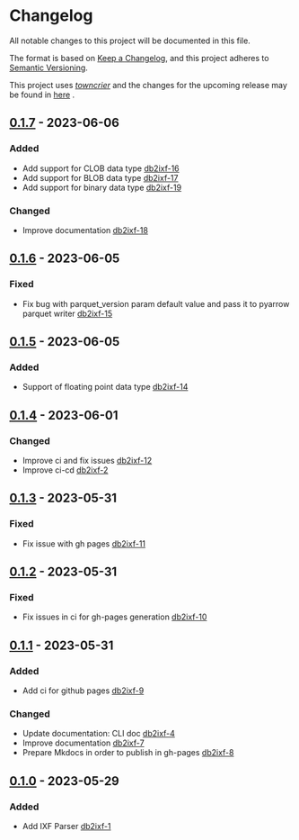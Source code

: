 # Changelog

All notable changes to this project will be documented in this file.

The format is based on [Keep a Changelog](https://keepachangelog.com/en/1.0.0/),
and this project adheres
to [Semantic Versioning](https://semver.org/spec/v2.0.0.html).

This project uses [*towncrier*](https://towncrier.readthedocs.io/) and the
changes for the upcoming release may be found
in [here](https://github.com/ismailhammounou/db2ixf/tree/main/resources/changelog)
.

<!-- release notes start -->

## [0.1.7](https://github.com/ismailhammounou/db2ixf/tree/0.1.7) - 2023-06-06


### Added

- Add support for CLOB data type [db2ixf-16](https://github.com/ismailhammounou/db2ixf/issues/16)
- Add support for BLOB data type [db2ixf-17](https://github.com/ismailhammounou/db2ixf/issues/17)
- Add support for binary data type [db2ixf-19](https://github.com/ismailhammounou/db2ixf/issues/19)


### Changed

- Improve documentation [db2ixf-18](https://github.com/ismailhammounou/db2ixf/issues/18)


## [0.1.6](https://github.com/ismailhammounou/db2ixf/tree/0.1.6) - 2023-06-05


### Fixed

- Fix bug with parquet_version param default value and pass it to pyarrow parquet writer [db2ixf-15](https://github.com/ismailhammounou/db2ixf/issues/15)


## [0.1.5](https://github.com/ismailhammounou/db2ixf/tree/0.1.5) - 2023-06-05

### Added

- Support of floating point data
  type [db2ixf-14](https://github.com/ismailhammounou/db2ixf/issues/14)

## [0.1.4](https://github.com/ismailhammounou/db2ixf/tree/0.1.4) - 2023-06-01

### Changed

- Improve ci and fix
  issues [db2ixf-12](https://github.com/ismailhammounou/db2ixf/issues/12)
- Improve ci-cd [db2ixf-2](https://github.com/ismailhammounou/db2ixf/issues/2)

## [0.1.3](https://github.com/ismailhammounou/db2ixf/tree/0.1.3) - 2023-05-31

### Fixed

- Fix issue with gh pages
  [db2ixf-11](https://github.com/ismailhammounou/db2ixf/issues/11)

## [0.1.2](https://github.com/ismailhammounou/db2ixf/tree/0.1.2) - 2023-05-31

### Fixed

- Fix issues in ci for gh-pages
  generation [db2ixf-10](https://github.com/ismailhammounou/db2ixf/issues/10)

## [0.1.1](https://github.com/ismailhammounou/db2ixf/tree/0.1.1) - 2023-05-31

### Added

- Add ci for github
  pages [db2ixf-9](https://github.com/ismailhammounou/db2ixf/issues/9)

### Changed

- Update documentation: CLI
  doc [db2ixf-4](https://github.com/ismailhammounou/db2ixf/issues/4)
- Improve
  documentation [db2ixf-7](https://github.com/ismailhammounou/db2ixf/issues/7)
- Prepare Mkdocs in order to publish in
  gh-pages [db2ixf-8](https://github.com/ismailhammounou/db2ixf/issues/8)

## [0.1.0](https://github.com/ismailhammounou/db2ixf/tree/0.1.0) - 2023-05-29

### Added

- Add IXF Parser [db2ixf-1](https://github.com/ismailhammounou/db2ixf/issues/1)
